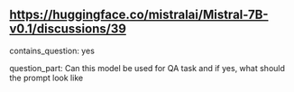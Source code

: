 ## https://huggingface.co/mistralai/Mistral-7B-v0.1/discussions/39

contains_question: yes

question_part: Can this model be used for QA task and if yes, what should the prompt look like